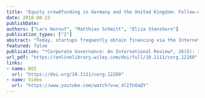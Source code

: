 ```yaml
---
title: "Equity crowdfunding in Germany and the United Kingdom: Follow-up funding and firm failure"
date: 2018-08-23
publishDate: 
authors: ["Lars Hornuf", "Matthias Schmitt", "Eliza Stenzhorn"]
publication_types: ["2"]
abstract: "Today, startups frequently obtain financing via the Internet through many small contributions of nonsophisticated investors. Yet, little is known whether these startups can ultimately build enduring businesses. This study investigates the determinants of follow-up funding and firm failure after an equity crowdfunding campaign has taken place. e use hand-collected data from 13 different equity crowdfunding portals and 413 firms that ran at least one successful equity crowdfunding campaign in Germany or the United Kingdom between 2011 and 2016. Our findings show that German firms that received equity crowdfunding stood a higher chance of obtaining follow-up funding through business angels or venture capitalists but also had a higher likelihood of failure. The number of senior managers and the number of initial venture capital investors both had a positive impact on obtaining postcampaign financing, whereas the average age of the senior management team had a negative impact. The number of initial venture capital investors and the valuation of the firm were significant predictors increasing the hazard of firm failure, whereas the number of senior managers and the amount raised during previous equity crowdfunding campaigns had a negative impact."
featured: false
publication: "*Corporate Governance: An International Review*, 26(5): 331-354"
url_pdf: "https://onlinelibrary.wiley.com/doi/full/10.1111/corg.12260"
links:
- name: DOI
  url: "https://doi.org/10.1111/corg.12260"
- name: Video
  url: "https://www.youtube.com/watch?v=w_4lIfnOaQY"
---
```


